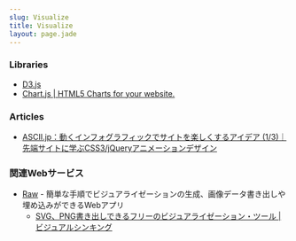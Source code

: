 ```yaml
---
slug: Visualize
title: Visualize
layout: page.jade
---
```


### Libraries

- [D3.js](/D3js/)
- [Chart.js | HTML5 Charts for your website.](http://www.chartjs.org/)

### Articles

- [ASCII.jp：動くインフォグラフィックでサイトを楽しくするアイデア (1/3)｜先端サイトに学ぶCSS3/jQueryアニメーションデザイン](http://ascii.jp/elem/000/000/906/906795/)

### 関連Webサービス
- [Raw](http://raw.densitydesign.org/) - 簡単な手順でビジュアライゼーションの生成、画像データ書き出しや埋め込みができるWebアプリ
    - [SVG、PNG書き出しできるフリーのビジュアライゼーション・ツール | ビジュアルシンキング](http://www.visualthinking.jp/archives/17010)

